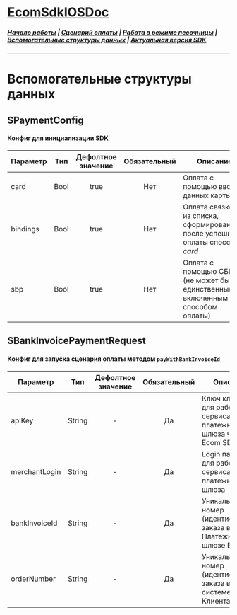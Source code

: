 # [EcomSdkIOSDoc](https://sdkpay.github.io/EcomSdkIOSDoc)

##### [Начало работы](https://sdkpay.github.io/EcomSdkIOSDoc/start) | [Сценарий оплаты](https://sdkpay.github.io/EcomSdkIOSDoc/payment_script) | [Работа в режиме песочницы](https://sdkpay.github.io/EcomSdkIOSDoc/sandbox_mode) | [Вспомогательные структуры данных](https://sdkpay.github.io/EcomSdkIOSDoc/data_structures) | [Актуальная версия SDK](https://sdkpay.github.io/EcomSdkIOSDoc/version)
---

# Вспомогательные структуры данных

## SPaymentConfig

#### Конфиг для инициализации SDK

|Параметр|Тип|Дефолтное значение|Обязательный|Описание|
|-|:-:|:-:|:-:|-|
|card|Bool|true|Нет|Оплата с помощью ввода данных карты|
|bindings|Bool|true|Нет|Оплата связкой из списка, сформированного после успешной оплаты способом *card*|
|sbp|Bool|true|Нет|Оплата с помощью СБП (не может быть единственным включенным способом оплаты)|

## SBankInvoicePaymentRequest

#### Конфиг для запуска сценария оплаты методом `payWithBankInvoiceId`

|Параметр|Тип|Дефолтное значение|Обязательный|Описание|
|-|:-:|:-:|:-:|-|
|apiKey|String|-|Да|Ключ клиента для работы с сервисами платежного шлюза через Ecom SDK|
|merchantLogin|String|-|Да|Login партнера для работы с сервисами платежного шлюза|
|bankInvoiceId|String|-|Да|Уникальный номер (идентификатор) заказа в Платежном шлюзе Банка|
|orderNumber|String|-|Да|Уникальный номер (идентификатор) заказа в системе Клиента|
